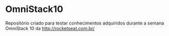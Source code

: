 # OmniStack10


Repositório criado para testar conhecimentos adquiridos durante a semana OmniStack 10 da http://rocketseat.com.br/